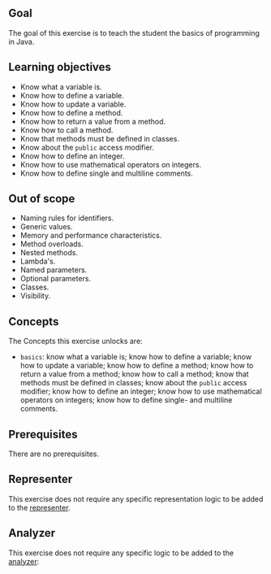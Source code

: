 ## Goal

The goal of this exercise is to teach the student the basics of programming in Java.

## Learning objectives

- Know what a variable is.
- Know how to define a variable.
- Know how to update a variable.
- Know how to define a method.
- Know how to return a value from a method.
- Know how to call a method.
- Know that methods must be defined in classes.
- Know about the `public` access modifier.
- Know how to define an integer.
- Know how to use mathematical operators on integers.
- Know how to define single and multiline comments.

## Out of scope

- Naming rules for identifiers.
- Generic values.
- Memory and performance characteristics.
- Method overloads.
- Nested methods.
- Lambda's.
- Named parameters.
- Optional parameters.
- Classes.
- Visibility.

## Concepts

The Concepts this exercise unlocks are:

- `basics`: know what a variable is; know how to define a variable; know how to update a variable; know how to define a method; know how to return a value from a method; know how to call a method; know that methods must be defined in classes; know about the `public` access modifier; know how to define an integer; know how to use mathematical operators on integers; know how to define single- and multiline comments.

## Prerequisites

There are no prerequisites.

## Representer

This exercise does not require any specific representation logic to be added to the [representer][representer].

## Analyzer

This exercise does not require any specific logic to be added to the [analyzer][analyzer]:

[analyzer]: https://github.com/exercism/java-analyzer
[representer]: https://github.com/exercism/java-representer
